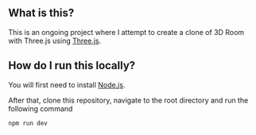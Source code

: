 
## What is this?

This is an ongoing project where I attempt to create a clone of 3D Room with Three.js using [Three.js](https://threejs.org/).

## How do I run this locally?

You will first need to install [Node.js](https://nodejs.org).

After that, clone this repository, navigate to the root directory and run the following command

```bash
npm run dev
```
